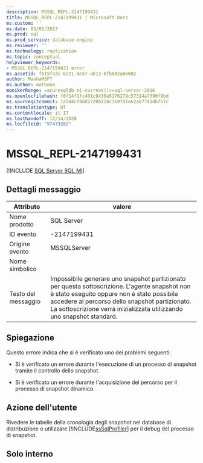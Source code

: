 ```yaml
---
description: MSSQL_REPL-2147199431
title: MSSQL_REPL-2147199431 | Microsoft Docs
ms.custom: ''
ms.date: 03/01/2017
ms.prod: sql
ms.prod_service: database-engine
ms.reviewer: ''
ms.technology: replication
ms.topic: conceptual
helpviewer_keywords:
- MSSQL_REPL-2147199431 error
ms.assetid: f515fa3c-6221-4e57-ab13-6fb882a66002
author: MashaMSFT
ms.author: mathoma
monikerRange: =azuresqldb-mi-current||>=sql-server-2016
ms.openlocfilehash: f8f14f1fc401c9430a5176279c57314a7390f9bd
ms.sourcegitcommit: 1a544cf4dd2720b124c3697d1e62ae7741db757c
ms.translationtype: HT
ms.contentlocale: it-IT
ms.lasthandoff: 12/14/2020
ms.locfileid: "97473282"
---
```

# <a name="mssql_repl-2147199431"></a>MSSQL_REPL-2147199431
[!INCLUDE [SQL Server SQL MI](../../includes/applies-to-version/sql-asdbmi.md)]
    
## <a name="message-details"></a>Dettagli messaggio  
  
|Attributo|valore|  
|-|-|  
|Nome prodotto|SQL Server|  
|ID evento|-2147199431|  
|Origine evento|MSSQLServer|  
|Nome simbolico||  
|Testo del messaggio|Impossibile generare uno snapshot partizionato per questa sottoscrizione. L'agente snapshot non è stato eseguito oppure non è stato possibile accedere al percorso dello snapshot partizionato. La sottoscrizione verrà inizializzata utilizzando uno snapshot standard.|  
  
## <a name="explanation"></a>Spiegazione  
 Questo errore indica che si è verificato uno dei problemi seguenti:  
  
-   Si è verificato un errore durante l'esecuzione di un processo di snapshot tramite il controllo dello snapshot.  
  
-   Si è verificato un errore durante l'acquisizione del percorso per il processo di snapshot dinamico.  
  
## <a name="user-action"></a>Azione dell'utente  
 Rivedere le tabelle della cronologia degli snapshot nel database di distribuzione o utilizzare [!INCLUDE[ssSqlProfiler](../../includes/sssqlprofiler-md.md)] per il debug del processo di snapshot.  
  
## <a name="internal-only"></a>Solo interno  
  

